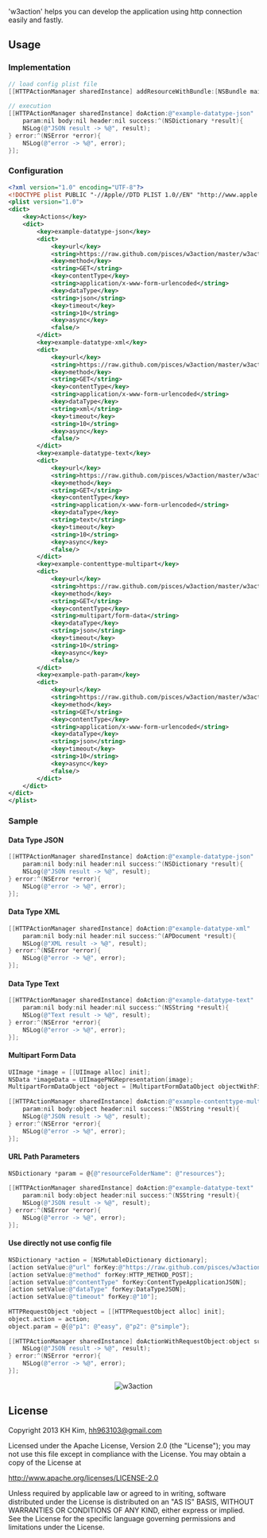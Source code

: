 'w3action' helps you can develop the application using http connection easily and fastly.

## Usage
### Implementation
```objective-c
// load config plist file 
[[HTTPActionManager sharedInstance] addResourceWithBundle:[NSBundle mainBundle] plistName:@"action"];
    
// execution
[[HTTPActionManager sharedInstance] doAction:@"example-datatype-json" 
	param:nil body:nil header:nil success:^(NSDictionary *result){
	NSLog(@"JSON result -> %@", result);
} error:^(NSError *error){
	NSLog(@"error -> %@", error);
}];
```

### Configuration
```xml
<?xml version="1.0" encoding="UTF-8"?>
<!DOCTYPE plist PUBLIC "-//Apple//DTD PLIST 1.0//EN" "http://www.apple.com/DTDs/PropertyList-1.0.dtd">
<plist version="1.0">
<dict>
	<key>Actions</key>
	<dict>
		<key>example-datatype-json</key>
		<dict>
			<key>url</key>
			<string>https://raw.github.com/pisces/w3action/master/w3action-master/resources/example.json</string>
			<key>method</key>
			<string>GET</string>
			<key>contentType</key>
			<string>application/x-www-form-urlencoded</string>
			<key>dataType</key>
			<string>json</string>
			<key>timeout</key>
			<string>10</string>
			<key>async</key>
			<false/>
		</dict>
		<key>example-datatype-xml</key>
		<dict>
			<key>url</key>
			<string>https://raw.github.com/pisces/w3action/master/w3action-master/resources/example.xml</string>
			<key>method</key>
			<string>GET</string>
			<key>contentType</key>
			<string>application/x-www-form-urlencoded</string>
			<key>dataType</key>
			<string>xml</string>
			<key>timeout</key>
			<string>10</string>
			<key>async</key>
			<false/>
		</dict>
		<key>example-datatype-text</key>
		<dict>
			<key>url</key>
			<string>https://raw.github.com/pisces/w3action/master/w3action-master/resources/example.text</string>
			<key>method</key>
			<string>GET</string>
			<key>contentType</key>
			<string>application/x-www-form-urlencoded</string>
			<key>dataType</key>
			<string>text</string>
			<key>timeout</key>
			<string>10</string>
			<key>async</key>
			<false/>
		</dict>
		<key>example-contenttype-multipart</key>
		<dict>
			<key>url</key>
			<string>https://raw.github.com/pisces/w3action/master/w3action-master/resources/example-multipart.json</string>
			<key>method</key>
			<string>GET</string>
			<key>contentType</key>
			<string>multipart/form-data</string>
			<key>dataType</key>
			<string>json</string>
			<key>timeout</key>
			<string>10</string>
			<key>async</key>
			<false/>
		</dict>
		<key>example-path-param</key>
		<dict>
			<key>url</key>
			<string>https://raw.github.com/pisces/w3action/master/w3action-master/{resourceFolderName}/example.json</string>
			<key>method</key>
			<string>GET</string>
			<key>contentType</key>
			<string>application/x-www-form-urlencoded</string>
			<key>dataType</key>
			<string>json</string>
			<key>timeout</key>
			<string>10</string>
			<key>async</key>
			<false/>
		</dict>
	</dict>
</dict>
</plist>
```

### Sample
#### Data Type JSON
```objective-c
[[HTTPActionManager sharedInstance] doAction:@"example-datatype-json" 
	param:nil body:nil header:nil success:^(NSDictionary *result){
	NSLog(@"JSON result -> %@", result);
} error:^(NSError *error){
	NSLog(@"error -> %@", error);
}];
```

#### Data Type XML
```objective-c
[[HTTPActionManager sharedInstance] doAction:@"example-datatype-xml" 
	param:nil body:nil header:nil success:^(APDocument *result){
	NSLog(@"XML result -> %@", result);
} error:^(NSError *error){
	NSLog(@"error -> %@", error);
}];
```

#### Data Type Text
```objective-c
[[HTTPActionManager sharedInstance] doAction:@"example-datatype-text" 
	param:nil body:nil header:nil success:^(NSString *result){
	NSLog(@"Text result -> %@", result);
} error:^(NSError *error){
	NSLog(@"error -> %@", error);
}];
```

#### Multipart Form Data
```objective-c
UIImage *image = [[UIImage alloc] init];
NSData *imageData = UIImagePNGRepresentation(image);
MultipartFormDataObject *object = [MultipartFormDataObject objectWithFilename:@"sample.png" data:imageData];
    
[[HTTPActionManager sharedInstance] doAction:@"example-contenttype-multipart" 
	param:nil body:object header:nil success:^(NSString *result){
	NSLog(@"JSON result -> %@", result);
} error:^(NSError *error){
	NSLog(@"error -> %@", error);
}];
```

#### URL Path Parameters
```objective-c
NSDictionary *param = @{@"resourceFolderName": @"resources"};
    
[[HTTPActionManager sharedInstance] doAction:@"example-datatype-text" 
	param:nil body:object header:nil success:^(NSString *result){
	NSLog(@"JSON result -> %@", result);
} error:^(NSError *error){
	NSLog(@"error -> %@", error);
}];
```

#### Use directly not use config file
```objective-c
NSDictionary *action = [NSMutableDictionary dictionary];
[action setValue:@"url" forKey:@"https://raw.github.com/pisces/w3action/master/w3action-master/resources/example.json"
[action setValue:@"method" forKey:HTTP_METHOD_POST];
[action setValue:@"contentType" forKey:ContentTypeApplicationJSON];
[action setValue:@"dataType" forKey:DataTypeJSON];
[action setValue:@"timeout" forKey:@"10"];
    
HTTPRequestObject *object = [[HTTPRequestObject alloc] init];
object.action = action;
object.param = @{@"p1": @"easy", @"p2": @"simple"};
    
[[HTTPActionManager sharedInstance] doActionWithRequestObject:object success:^(NSDictionary *result){
	NSLog(@"JSON result -> %@", result);
} error:^(NSError *error){
	NSLog(@"error -> %@", error);
}];
```

<p align="center" >
  <img src="http://pisces.jdsn.net/w3action/IMG_0045.png" alt="w3action" title="w3action">
</p>

## License
Copyright 2013 KH Kim, hh963103@gmail.com
 
Licensed under the Apache License, Version 2.0 (the "License");
you may not use this file except in compliance with the License.
You may obtain a copy of the License at
 
http://www.apache.org/licenses/LICENSE-2.0
 
Unless required by applicable law or agreed to in writing, software
distributed under the License is distributed on an "AS IS" BASIS,
WITHOUT WARRANTIES OR CONDITIONS OF ANY KIND, either express or implied.
See the License for the specific language governing permissions and
limitations under the License.
